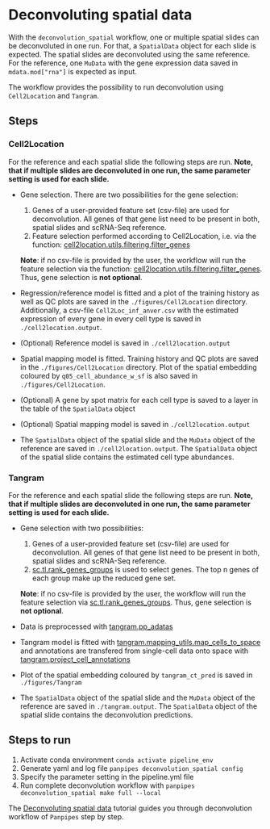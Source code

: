 # Deconvoluting spatial data

With the `deconvolution_spatial` workflow, one or multiple spatial slides can be deconvoluted in one run. For that, a `SpatialData` object for each slide is expected. The spatial slides are deconvoluted using the same reference. For the reference, one `MuData` with the gene expression data saved in `mdata.mod["rna"]` is expected as input.

The workflow provides the possibility to run deconvolution using `Cell2Location` and `Tangram`.

## Steps

### Cell2Location

For the reference and each spatial slide the following steps are run. **Note, that if multiple slides are deconvoluted in one run, the same parameter setting is used for each slide.**


- Gene selection. There are two possibilities for the gene selection: 
    1. Genes of a user-provided feature set (csv-file) are used for deconvolution. All genes of that gene list need to be present in both, spatial slides and scRNA-Seq reference.
    2. Feature selection performed according to Cell2Location, i.e. via the function: [cell2location.utils.filtering.filter_genes](https://cell2location.readthedocs.io/en/latest/cell2location.utils.filtering.html)
    
    **Note**: if no csv-file is provided by the user, the workflow will run the feature selection via the function: [cell2location.utils.filtering.filter_genes](https://cell2location.readthedocs.io/en/latest/cell2location.utils.filtering.html). Thus, gene selection is **not optional**.  
- Regression/reference model is fitted and a plot of the training history as well as QC plots are saved in the `./figures/Cell2Location` directory. Additionally, a csv-file `Cell2Loc_inf_anver.csv` with the estimated expression of every gene in every cell type is saved in `./cell2location.output`.
- (Optional) Reference model is saved in `./cell2location.output`
- Spatial mapping model is fitted. Training history and QC plots are saved in the `./figures/Cell2Location` directory. Plot of the spatial embedding coloured by `q05_cell_abundance_w_sf` is also saved in `./figures/Cell2Location`.
- (Optional) A gene by spot matrix for each cell type is saved to a layer in the table of the `SpatialData` object
- (Optional) Spatial mapping model is saved in `./cell2location.output`
- The `SpatialData` object of the spatial slide and the `MuData` object of the reference are saved in `./cell2location.output`. The `SpatialData` object of the spatial slide contains the estimated cell type abundances.


### Tangram
For the reference and each spatial slide the following steps are run. **Note, that if multiple slides are deconvoluted in one run, the same parameter setting is used for each slide.** 

- Gene selection with two possibilities: 
    1. Genes of a user-provided feature set (csv-file) are used for deconvolution. All genes of that gene list need to be present in both, spatial slides and scRNA-Seq reference.
    2. [sc.tl.rank_genes_groups](https://scanpy.readthedocs.io/en/stable/generated/scanpy.tl.rank_genes_groups.html) is used to select genes. The top n genes of each group make up the reduced gene set. 

    **Note**: if no csv-file is provided by the user, the workflow will run the feature selection via [sc.tl.rank_genes_groups](https://scanpy.readthedocs.io/en/stable/generated/scanpy.tl.rank_genes_groups.html). Thus, gene selection is **not optional**.  
- Data is preprocessed with [tangram.pp_adatas](https://tangram-sc.readthedocs.io/en/latest/classes/tangram.mapping_utils.pp_adatas.html)
- Tangram model is fitted with [tangram.mapping_utils.map_cells_to_space](https://tangram-sc.readthedocs.io/en/latest/classes/tangram.mapping_utils.map_cells_to_space.html) and annotations are transfered from single-cell data onto space with [tangram.project_cell_annotations](https://tangram-sc.readthedocs.io/en/latest/classes/tangram.utils.project_cell_annotations.html)
- Plot of the spatial embedding coloured by `tangram_ct_pred` is saved in `./figures/Tangram`
- The `SpatialData` object of the spatial slide and the `MuData` object of the reference are saved in `./tangram.output`. The `SpatialData` object of the spatial slide contains the deconvolution predictions.



## Steps to run

1. Activate conda environment `conda activate pipeline_env`
2. Generate yaml and log file `panpipes deconvolution_spatial config`
3. Specify the parameter setting in the pipeline.yml file
4. Run complete deconvolution workflow with `panpipes deconvolution_spatial make full --local`

The [Deconvoluting spatial data](https://panpipes-tutorials.readthedocs.io/en/latest/deconvolution/deconvoluting_spatial_data_with_panpipes.html) tutorial guides you through deconvolution workflow of `Panpipes` step by step.

